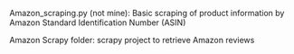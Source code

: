 

Amazon_scraping.py (not mine): 
Basic scraping of product information by Amazon Standard Identification Number (ASIN)

Amazon Scrapy folder: scrapy project to retrieve Amazon reviews 
